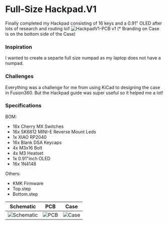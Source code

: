 # Full-Size Hackpad.V1
Finally completed my Hackpad consisting of 16 keys and a 0.91" OLED after lots of research and routing lol!
![HackpadV1-PCB v1](https://github.com/user-attachments/assets/5e8024fc-5402-4d5d-a6f2-d0932fe3c81d)
(* Branding on Case is on the bottom side of the Case)

### Inspiration

I wanted to create a separte full size numpad as my laptop does not have a numpad.

### Challenges

Everything was a challenge for me from using KiCad to designing the case in Fusion360. But the Hackpad guide was super useful so it helped me a lot!


### Specifications

BOM: 
- 16x Cherry MX Switches
- 16x SK6812 MINI-E Reverse Mount Leds
- 1x XIAO RP2040
- 16x Blank DSA Keycaps
- 4x M3x16 Bolt
- 4x M3 Heatset
- 1x 0.91"inch OLED
- 16x 1N4148

Others:
- KMK Firmware
- Top.step 
- Bottom.step

Schematic            |  PCB         |   Case
:-------------------------:|:-------------------------:|:-------------------------:|
 ![Schematic](https://github.com/user-attachments/assets/871528fb-2263-4536-b21e-f51353a42a8a) |  ![PCB](https://github.com/user-attachments/assets/c8524093-85fe-45eb-8446-5264fdfaf99c) | ![Case](https://github.com/user-attachments/assets/a7bf16df-70ae-4060-aba4-ef1e66a2e1b9)
